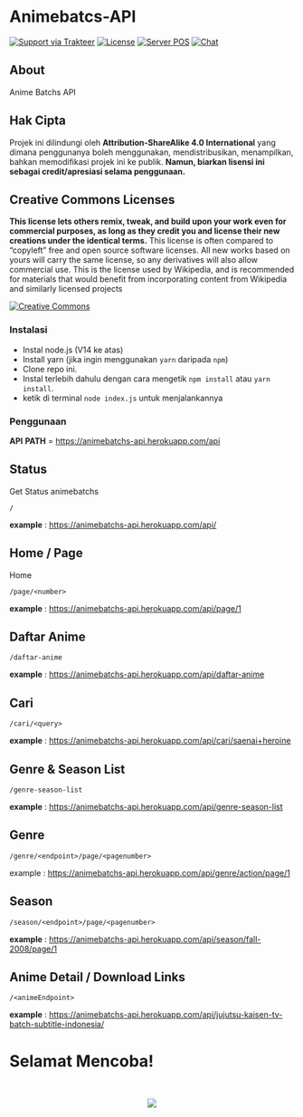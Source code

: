 # Animebatcs-API

[![Support via Trakteer](https://img.shields.io/badge/Support-me!-green)](https://trakteer.id/katowproject)
[![License](https://img.shields.io/badge/LICENSE-CC--BY--SA--4.0-green)](https://github.com/KatowProject/Kato-Bot/blob/master/LICENSE)
[![Server POS](https://img.shields.io/badge/discord-discord.gg%2F3QVwskz-blue)](https://discord.gg/santai)
[![Chat](https://img.shields.io/discord/336336077755252738)]()


## About

Anime Batchs API

## Hak Cipta

Projek ini dilindungi oleh **Attribution-ShareAlike 4.0 International** yang dimana penggunanya boleh menggunakan, mendistribusikan, menampilkan, bahkan
memodifikasi projek ini ke publik. **Namun, biarkan lisensi ini sebagai credit/apresiasi selama penggunaan.**

## Creative Commons Licenses

**This license lets others remix, tweak, and build upon your work even for commercial purposes, as long as they credit you and license their new creations under the identical terms.** This license is often compared to “copyleft” free and open source software licenses. All new works based on yours will carry the same license, so any derivatives will also allow commercial use. This is the license used by Wikipedia, and is recommended for materials that would benefit from incorporating content from Wikipedia and similarly licensed projects

[![Creative Commons](https://i.creativecommons.org/l/by-sa/4.0/88x31.png)](https://creativecommons.org/licenses/by-sa/4.0/ "Redirect to Creative Commons")

### Instalasi

- Instal node.js (V14 ke atas)
- Install yarn (jika ingin menggunakan `yarn` daripada `npm`)
- Clone repo ini.
- Instal terlebih dahulu dengan cara mengetik `npm install` atau `yarn install`.<br>
- ketik di terminal `node index.js` untuk menjalankannya

### Penggunaan

**API** **PATH** = https://animebatchs-api.herokuapp.com/api

## Status

Get Status animebatchs

```
/
```

**example** : https://animebatchs-api.herokuapp.com/api/

## Home / Page

Home

```
/page/<number>
```

**example** : https://animebatchs-api.herokuapp.com/api/page/1

## Daftar Anime

```
/daftar-anime
```

**example** : https://animebatchs-api.herokuapp.com/api/daftar-anime

## Cari

```
/cari/<query>
```

**example** : https://animebatchs-api.herokuapp.com/api/cari/saenai+heroine

## Genre & Season List

```
/genre-season-list
```

**example** : https://animebatchs-api.herokuapp.com/api/genre-season-list

## Genre

```
/genre/<endpoint>/page/<pagenumber>
```

example : https://animebatchs-api.herokuapp.com/api/genre/action/page/1


## Season

```
/season/<endpoint>/page/<pagenumber>
```

**example** : https://animebatchs-api.herokuapp.com/api/season/fall-2008/page/1

## Anime Detail / Download Links

```
/<animeEndpoint>
```

**example** : https://animebatchs-api.herokuapp.com/api/jujutsu-kaisen-tv-batch-subtitle-indonesia/

<p align="center"><h1>Selamat Mencoba!</h1><br></p>
<p align="center"><img src="https://media.discordapp.net/attachments/795771950076133438/853976258500493323/194392958_310126430661719_8780827256161918201_n.jpg" /></p>
